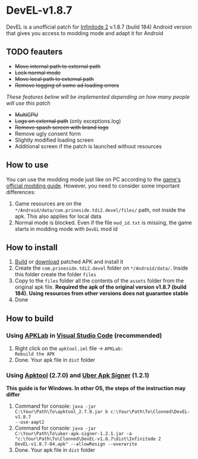 # DevEL-v1.8.7

DevEL is a unofficial patch for [Infinitode 2](https://infinitode.prineside.com/) v.1.8.7 (build 184) Android version that gives you access to modding mode and adapt it for Android

## TODO feauters

* ~~Move internal path to external path~~
* ~~Lock normal mode~~
* ~~Move local path to external path~~
* ~~Remove logging of some ad loading errors~~

*These features below will be implemented depending on how many people will use this patch*
* ~~MultiCPU~~
* ~~Logs on external path~~ (only exceptions.log)
* ~~Remove spash screen with brand logo~~
* Remove ugly consent form
* Slightly modified loading screen
* Additional screen if the patch is launched without resources

## How to use

You can use the modding mode just like on PC according to the [game's official modding guide](https://infinitode.prineside.com/modding/?p=index). However, you need to consider some important differences:
1. Game resources are on the <code>*/Android/data/com.prineside.tdi2.devel/files/</code> path, not inside the apk. This also applies for local data
2. Normal mode is blocked. Even if the file <code>mod_id.txt</code> is missing, the game starts in modding mode with <code>DevEL</code> mod id

## How to install

1. [Build](#how-to-build) or [download](https://github.com/ELfox513/DevEL-v1.8.7/releases) patched APK and install it
2. Create the <code>com.prineside.tdi2.devel</code> folder on <code>*/Android/data/</code>. Inside this folder create the folder <code>files</code>
3. Copy to the <code>files</code> folder all the contents of the <code>assets</code> folder from the original apk file. **Required the apk of the original version v1.8.7 (build 184). Using resources from other versions does not guarantee stable**
4. Done

## How to build

### Using [APKLab](https://marketplace.visualstudio.com/items?itemName=Surendrajat.apklab) in [Visual Studio Code](https://code.visualstudio.com/) (recommended)

1. Right click on the <code>apktool.iml</code> file -> <code>APKLab: Rebuild the APK</code>
2. Done. Your apk file in <code>dist</code> folder

### Using [Apktool](https://ibotpeaches.github.io/Apktool/) (2.7.0) and [Uber Apk Signer](https://github.com/patrickfav/uber-apk-signer) (1.2.1)

**This guide is for Windows. In other OS, the steps of the instruction may differ**
1. Command for console: <code>java -jar C:\Your\Path\To\apktool_2.7.0.jar b c:\Your\Path\To\Clonned\DevEL-v1.8.7 --use-aapt2</code>
2. Command for console: <code>java -jar C:\Your\Path\To\uber-apk-signer-1.2.1.jar -a "c:\Your\Path\To\Clonned\DevEL-v1.8.7\dist\Infinitode 2 DevEL-v1.8.7-04.apk" --allowResign --overwrite</code>
3. Done. Your apk file in <code>dist</code> folder
